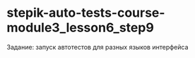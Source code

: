 # stepik-auto-tests-course-module3_lesson6_step9
Задание: запуск автотестов для разных языков интерфейса
